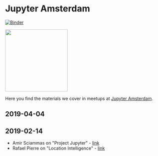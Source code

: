 # Jupyter Amsterdam

[![Binder](https://mybinder.org/badge_logo.svg)](https://mybinder.org/v2/gh/jupyter-amsterdam-meetup/meetups/master)

<img src="https://raw.githubusercontent.com/jupyter-amsterdam-meetup/meetups/master/static/meetup_small.png" width="200" >

Here you find the materials we cover in meetups at [Jupyter Amsterdam](https://www.meetup.com/Jupyter-Amsterdam/).

## 2019-04-04

## 2019-02-14

- Amir Sciammas on "Project Jupyter" - [link](https://github.com/amirsciammas/JupyterAmsterdamMeetup)
- Rafael Pierre on "Location Intelligence" - [link](https://github.com/rafaelpierre/JupyterAMS)
